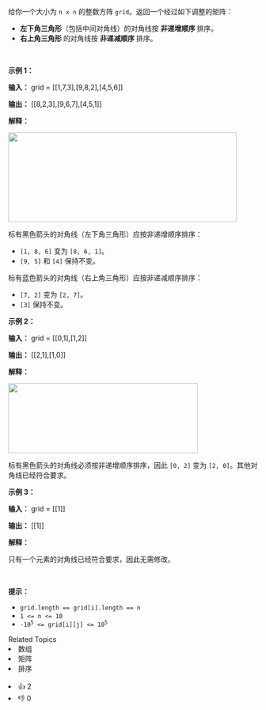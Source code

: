 <p>给你一个大小为&nbsp;<code>n x n</code> 的整数方阵 <code>grid</code>。返回一个经过如下调整的矩阵：</p>

<ul> 
 <li><strong>左下角三角形</strong>（包括中间对角线）的对角线按&nbsp;<strong>非递增顺序&nbsp;</strong>排序。</li> 
 <li><strong>右上角三角形&nbsp;</strong>的对角线按&nbsp;<strong>非递减顺序&nbsp;</strong>排序。</li> 
</ul>

<p>&nbsp;</p>

<p><strong class="example">示例 1：</strong></p>

<div class="example-block"> 
 <p><strong>输入：</strong> <span class="example-io">grid = [[1,7,3],[9,8,2],[4,5,6]]</span></p> 
</div>

<p><strong>输出：</strong> <span class="example-io">[[8,2,3],[9,6,7],[4,5,1]]</span></p>

<p><strong>解释：</strong></p>

<p><img alt="" src="https://assets.leetcode.com/uploads/2024/12/29/4052example1drawio.png" style="width: 461px; height: 181px;" /></p>

<p>标有黑色箭头的对角线（左下角三角形）应按非递增顺序排序：</p>

<ul> 
 <li><code>[1, 8, 6]</code> 变为 <code>[8, 6, 1]</code>。</li> 
 <li><code>[9, 5]</code> 和 <code>[4]</code> 保持不变。</li> 
</ul>

<p>标有蓝色箭头的对角线（右上角三角形）应按非递减顺序排序：</p>

<ul> 
 <li><code>[7, 2]</code> 变为 <code>[2, 7]</code>。</li> 
 <li><code>[3]</code> 保持不变。</li> 
</ul>

<p><strong class="example">示例 2：</strong></p>

<div class="example-block"> 
 <p><strong>输入：</strong> <span class="example-io">grid = [[0,1],[1,2]]</span></p> 
</div>

<p><strong>输出：</strong> <span class="example-io">[[2,1],[1,0]]</span></p>

<p><strong>解释：</strong></p>

<p><img alt="" src="https://assets.leetcode.com/uploads/2024/12/29/4052example2adrawio.png" style="width: 383px; height: 141px;" /></p>

<p>标有黑色箭头的对角线必须按非递增顺序排序，因此 <code>[0, 2]</code> 变为 <code>[2, 0]</code>。其他对角线已经符合要求。</p>

<p><strong class="example">示例 3：</strong></p>

<div class="example-block"> 
 <p><strong>输入：</strong> <span class="example-io">grid = [[1]]</span></p> 
</div>

<p><strong>输出：</strong> <span class="example-io">[[1]]</span></p>

<p><strong>解释：</strong></p>

<p>只有一个元素的对角线已经符合要求，因此无需修改。</p>

<p>&nbsp;</p>

<p><strong>提示：</strong></p>

<ul> 
 <li><code>grid.length == grid[i].length == n</code></li> 
 <li><code>1 &lt;= n &lt;= 10</code></li> 
 <li><code>-10<sup>5</sup> &lt;= grid[i][j] &lt;= 10<sup>5</sup></code></li> 
</ul>

<div><div>Related Topics</div><div><li>数组</li><li>矩阵</li><li>排序</li></div></div><br><div><li>👍 2</li><li>👎 0</li></div>